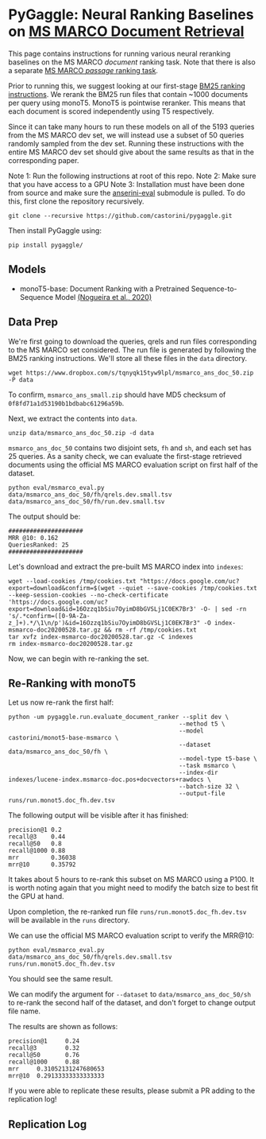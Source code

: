 # PyGaggle: Neural Ranking Baselines on [MS MARCO Document Retrieval](https://github.com/microsoft/TREC-2019-Deep-Learning)

This page contains instructions for running various neural reranking baselines on the MS MARCO *document* ranking task. 
Note that there is also a separate [MS MARCO *passage* ranking task](https://github.com/castorini/pygaggle/blob/master/docs/experiments-msmarco-passage.md).

Prior to running this, we suggest looking at our first-stage [BM25 ranking instructions](https://github.com/castorini/anserini/blob/master/docs/experiments-msmarco-doc.md).
We rerank the BM25 run files that contain ~1000 documents per query using monoT5.
MonoT5 is pointwise reranker. This means that each document is scored independently using T5 respectively.

Since it can take many hours to run these models on all of the 5193 queries from the MS MARCO dev set, we will instead use a subset of 50 queries randomly sampled from the dev set. 
Running these instructions with the entire MS MARCO dev set should give about the same results as that in the corresponding paper. 

Note 1: Run the following instructions at root of this repo.
Note 2: Make sure that you have access to a GPU
Note 3: Installation must have been done from source and make sure the [anserini-eval](https://github.com/castorini/anserini-eval) submodule is pulled. 
To do this, first clone the repository recursively.

```
git clone --recursive https://github.com/castorini/pygaggle.git
```

Then install PyGaggle using:

```
pip install pygaggle/
```

## Models

+ monoT5-base: Document Ranking with a Pretrained Sequence-to-Sequence Model [(Nogueira et al., 2020)](https://arxiv.org/pdf/2003.06713.pdf)

## Data Prep

We're first going to download the queries, qrels and run files corresponding to the MS MARCO set considered. The run file is generated by following the BM25 ranking instructions. We'll store all these files in the `data` directory.

```
wget https://www.dropbox.com/s/tqnyqk15tyw9lpl/msmarco_ans_doc_50.zip -P data
```

To confirm, `msmarco_ans_small.zip` should have MD5 checksum of `0f8fd71a1d53190b1bdbabc61296a59b`.

Next, we extract the contents into `data`. 

```
unzip data/msmarco_ans_doc_50.zip -d data
```

`msmarco_ans_doc_50` contains two disjoint sets, `fh` and `sh`, and each set has 25 queries. As a sanity check, we can evaluate the first-stage retrieved documents using the official MS MARCO evaluation script on first half of the dataset.

```
python eval/msmarco_eval.py data/msmarco_ans_doc_50/fh/qrels.dev.small.tsv data/msmarco_ans_doc_50/fh/run.dev.small.tsv
```

The output should be:

```
#####################
MRR @10: 0.162
QueriesRanked: 25
#####################
```

Let's download and extract the pre-built MS MARCO index into `indexes`:

```
wget --load-cookies /tmp/cookies.txt "https://docs.google.com/uc?export=download&confirm=$(wget --quiet --save-cookies /tmp/cookies.txt --keep-session-cookies --no-check-certificate 'https://docs.google.com/uc?export=download&id=16Ozzq1bSiu7OyimD8bGVSLj1C0EK7Br3' -O- | sed -rn 's/.*confirm=([0-9A-Za-z_]+).*/\1\n/p')&id=16Ozzq1bSiu7OyimD8bGVSLj1C0EK7Br3" -O index-msmarco-doc20200528.tar.gz && rm -rf /tmp/cookies.txt
tar xvfz index-msmarco-doc20200528.tar.gz -C indexes
rm index-msmarco-doc20200528.tar.gz
```

Now, we can begin with re-ranking the set.

## Re-Ranking with monoT5

Let us now re-rank the first half:

```
python -um pygaggle.run.evaluate_document_ranker --split dev \
                                                --method t5 \
                                                --model castorini/monot5-base-msmarco \
                                                --dataset data/msmarco_ans_doc_50/fh \
                                                --model-type t5-base \
                                                --task msmarco \
                                                --index-dir indexes/lucene-index.msmarco-doc.pos+docvectors+rawdocs \
                                                --batch-size 32 \
                                                --output-file runs/run.monot5.doc_fh.dev.tsv
```

The following output will be visible after it has finished:

```
precision@1 0.2
recall@3    0.44
recall@50   0.8
recall@1000 0.88
mrr         0.36038
mrr@10      0.35792
```

It takes about 5 hours to re-rank this subset on MS MARCO using a P100. 
It is worth noting again that you might need to modify the batch size to best fit the GPU at hand.

Upon completion, the re-ranked run file `runs/run.monot5.doc_fh.dev.tsv` will be available in the `runs` directory.

We can use the official MS MARCO evaluation script to verify the MRR@10:

```
python eval/msmarco_eval.py data/msmarco_ans_doc_50/fh/qrels.dev.small.tsv runs/run.monot5.doc_fh.dev.tsv
```

You should see the same result.

We can modify the argument for `--dataset` to `data/msmarco_ans_doc_50/sh` to re-rank the second half of the dataset, and don't forget to change output file name.

The results are shown as follows:

```
precision@1     0.24
recall@3        0.32
recall@50       0.76
recall@1000     0.88
mrr     0.31052131247680653
mrr@10  0.29133333333333333
```




If you were able to replicate these results, please submit a PR adding to the replication log!


## Replication Log


